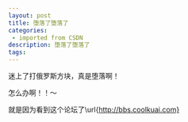 ```yaml
---
layout: post
title: 堕落了堕落了
categories: 
 - imported from CSDN
description: 堕落了堕落了
tags: 
---
```


迷上了打俄罗斯方块，真是堕落啊！

怎么办啊！！～

就是因为看到这个论坛了\url{http://bbs.coolkuai.com}
